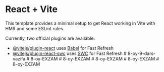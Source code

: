 # React + Vite

This template provides a minimal setup to get React working in Vite with HMR and some ESLint rules.

Currently, two official plugins are available:

- [@vitejs/plugin-react](https://github.com/vitejs/vite-plugin-react/blob/main/packages/plugin-react/README.md) uses [Babel](https://babeljs.io/) for Fast Refresh
- [@vitejs/plugin-react-swc](https://github.com/vitejs/vite-plugin-react-swc) uses [SWC](https://swc.rs/) for Fast Refresh
#   8 - o y - 9 - d a r s - v a z i f a  
 #   8 - o y - E X Z A M  
 #   8 - o y - E X Z A M  
 #   8 - o y - E X Z A M  
 #   8 - o y - E X Z A M  
 #   8 - o y - E X Z A M  
 